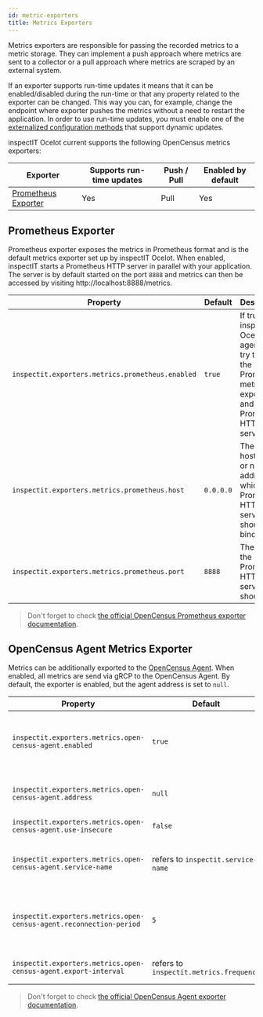 ```yaml
---
id: metric-exporters
title: Metrics Exporters
---
```


Metrics exporters are responsible for passing the recorded metrics to a metric storage.
They can implement a push approach where metrics are sent to a collector or a pull approach where metrics are scraped by an external system.

If an exporter supports run-time updates it means that it can be enabled/disabled during the run-time or that any property related to the exporter can be changed.
This way you can, for example, change the endpoint where exporter pushes the metrics without a need to restart the application.
In order to use run-time updates, you must enable one of the [externalized configuration methods](configuration/external-configuration-sources) that support dynamic updates.

inspectIT Ocelot current supports the following OpenCensus metrics exporters:

|Exporter |Supports run-time updates| Push / Pull |Enabled by default
|---|---|---|---|
|[Prometheus Exporter](#prometheus-exporter)|Yes|Pull|Yes

## Prometheus Exporter

Prometheus exporter exposes the metrics in Prometheus format and is the default metrics exporter set up by inspectIT Ocelot.
When enabled, inspectIT starts a Prometheus HTTP server in parallel with your application.
The server is by default started on the port `8888` and metrics can then be accessed by visiting http://localhost:8888/metrics.

|Property |Default| Description
|---|---|---|
|`inspectit.exporters.metrics.prometheus.enabled`|`true`|If true, the inspectIT Ocelot agent will try to start the Prometheus metrics exporter and Prometheus HTTP server.
|`inspectit.exporters.metrics.prometheus.host`|`0.0.0.0`|The hostname or network address to which the Prometheus HTTP server should bind.
|`inspectit.exporters.metrics.prometheus.port`|`8888`|The port the Prometheus HTTP server should use.


> Don't forget to check [the official OpenCensus Prometheus exporter documentation](https://opencensus.io/exporters/supported-exporters/java/prometheus/).

## OpenCensus Agent Metrics Exporter

Metrics can be additionally exported to the [OpenCensus Agent](https://opencensus.io/service/components/agent/).
When enabled, all metrics are send via gRCP to the OpenCensus Agent. By default, the exporter is enabled, but the agent address is set to `null`.

|Property |Default| Description
|---|---|---|
|`inspectit.exporters.metrics.open-census-agent.enabled`|`true`|If true, the agent will try to start the OpenCensus Agent Metrics exporter.
|`inspectit.exporters.metrics.open-census-agent.address`|`null`|Address of the open-census agent (e.g. localhost:1234).
|`inspectit.exporters.metrics.open-census-agent.use-insecure`|`false`|If true, SSL is disabled.
|`inspectit.exporters.metrics.open-census-agent.service-name`|refers to `inspectit.service-name`|The service-name which will be used to publish the metrics.
|`inspectit.exporters.metrics.open-census-agent.reconnection-period`|`5`|The time at which the exporter tries to reconnect to the OpenCensus agent.
|`inspectit.exporters.metrics.open-census-agent.export-interval`|refers to `inspectit.metrics.frequency`|The export interval of the metrics.

> Don't forget to check [the official OpenCensus Agent exporter documentation](https://opencensus.io/exporters/supported-exporters/java/ocagent/).